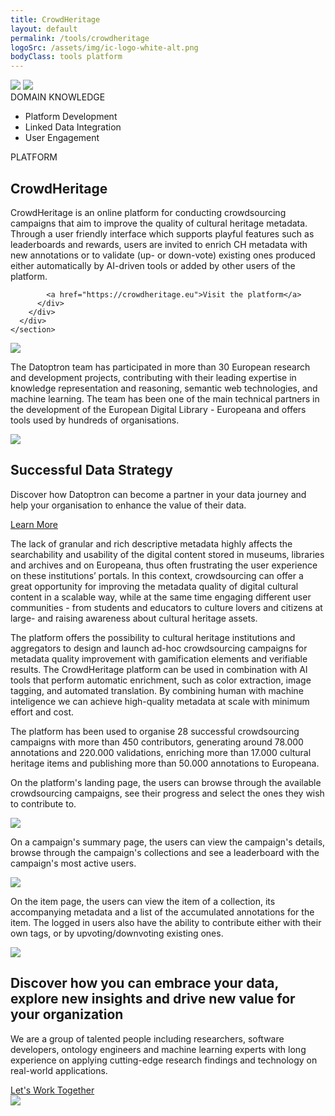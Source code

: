 ```yaml
---
title: CrowdHeritage
layout: default
permalink: /tools/crowdheritage
logoSrc: /assets/img/ic-logo-white-alt.png
bodyClass: tools platform
---
```

<main role="main">
  <!-- tools header-->
    <section class="tools-header platform">
      <div class="container">
        <!-- row-->
        <div class="row">
          <!-- col-->
          <div class="col-xl-3 col-lg-3 col-md-3 left">
            <!-- wrap-->
            <div class="wrap">
              <!-- oval-->
              <img class="oval" src="{{ site.baseurl }}/assets/img/ic-oval-6.png">
              <!-- logo-->
              <img class="logo" src="{{ site.baseurl }}/assets/img/ic-logo-with-white.png">
              <!-- label-->
              <div class="lbl">DOMAIN KNOWLEDGE</div>
              <ul>
                <li>Platform Development</li>
                <li>Linked Data Integration</li>
                <li>User Engagement</li>
              </ul>
            </div>
          </div>
          <!-- col-->
          <div class="col-xl-9 col-lg-9 col-md-9 right">
            <div class="lbl">PLATFORM</div>
            <h1>CrowdHeritage</h1>
            <p>
              CrowdHeritage is an online platform for conducting  crowdsourcing campaigns that aim to improve the quality of cultural heritage metadata. Through a user friendly interface which supports playful features such as leaderboards and rewards, users are invited to enrich CH metadata with new annotations or to validate (up- or down-vote) existing ones  produced either automatically by AI-driven tools or added by other users of the platform.
              <!--The scope of the platform is to use the power of the crowd in order to improve the metadata quality of digital cultural heritage content stored in <a href="https://www.europeana.eu/en" target="_blank">Europeana</a>, the European portal for cultural heritage, and in the databases of cultural heritage institutions across Europe.-->
            </p>

            <a href="https://crowdheritage.eu">Visit the platform</a>
          </div>
        </div>
      </div>
    </section>
  <!-- tools header-->
  <section class="tools-detail">
    <div class="container">
      <!-- row-->
      <div class="row">
        <!-- col-->
        <div class="col-xl-3 col-lg-3 col-md-12 left">
          <!-- testimonial-->
          <img class="testi" src="{{ site.baseurl }}/assets/img/ic-testimonial.png">
          <!-- footnote-->
          <p class="footnote">
           The  Datoptron team has participated in more than 30 European research and development projects, contributing with their leading expertise in  knowledge representation and reasoning, semantic web technologies, and machine learning. The team has been one of the main technical partners in the development of the European Digital Library - Europeana and offers tools used by hundreds of organisations.
           <!--of cultural heritage organisations and public administration bodies.-->
            <!-- The team of Datoptron's researchers and developers has participated in more than 30 European projects related to aggregation and reuse techniques for digital cultural heritage. The team has acted as one of the main technical partners in the development of the European Digital Library - Europeana and has amassed considerable experience in the realization of services that allow the aggregation, harmonisation, analysis, discovery, enrichment, and creative reuse of culutral data.-->
          </p>
          <!-- banner-->
          <div class="banner-wrap">
            <div class="banner">
              <!-- oval-->
              <img class="oval" src="{{ site.baseurl }}/assets/img/ic-oval-6.png">
              <!-- text-->
              <h2>Successful Data Strategy</h2>
              <p>
                Discover how Datoptron can become a partner in your data journey and help your organisation to enhance the value of their data.
              </p>
              <a href="{{ site.baseurl }}/services">Learn More</a>
              <!-- <h2>Datoptron tools and platforms</h2>
              <p>
               Datoptron has developed and offers a number of tools and platforms that can streamline and facilitate various stages of the data workflow, from the aggregation, documentation, and semantic linking of data until their presentation, utilisation, and interaction with target users.
              </p>-->
            </div>
          </div>
        </div>
        <!-- col-->
        <div class="col-xl-9 col-lg-9 col-md-12 right">
          <p>
            The lack of granular and rich descriptive metadata highly affects the searchability and usability of the digital content stored in museums, libraries and archives and on Europeana, thus often frustrating the user experience on these institutions’ portals. In this context, crowdsourcing can offer a great opportunity for improving the metadata quality of digital cultural content in a scalable way, while at the same time engaging different user communities - from students and educators to culture lovers and citizens at large- and raising awareness about cultural heritage assets.
          </p>
          <p>
            The platform offers the possibility to cultural heritage institutions and aggregators to design and launch ad-hoc crowdsourcing campaigns for metadata quality improvement with gamification elements and verifiable results. The CrowdHeritage platform can be used in combination with AI tools that perform automatic enrichment, such as color extraction, image tagging, and automated translation. By combining human with machine inteligence we can achieve high-quality metadata at scale with minimum effort and cost.
          </p>
          <p>
           The platform has been used to organise 28 successful crowdsourcing campaigns with more than 450 contributors, generating around 78.000 annotations and 220.000 validations, enriching more than 17.000 cultural heritage items and publishing more than 50.000 annotations to Europeana.
            <!--CrowdHeritage is an open-source platform that integrates and supports the Europeana APIs and several other available APIs from cultural institutions across the world, like the Rijksmuseum and the Digital Public Library of America). The Crowdheritage platform has been developed by the <a href="https://www.ails.ece.ntua.gr/" target="_blank">National Technical University of Athens</a> in collaboration with the <a href="https://fashionheritage.eu/" target="_blank">European Fashion Heritage Association</a>, the <a href="http://www.michael-culture.eu/" target="_blank">MICHAEL Culture Association</a>, the <a href="https://www.culture.gouv.fr/en/" target="_blank">Ministry of Culture of France</a> and the <a href="https://pro.europeana.eu/organisation/europeana-foundation" target="_blank">Europeana Foundation</a>.-->
          </p>
          <p>
            On the platform's landing page, the users can browse through the available crowdsourcing campaigns, see their progress and select the ones they wish to contribute to.
          </p>
          <img class="thumbnail" src="{{ site.baseurl }}/assets/img/tools/crowdheritage_1.webp">
          <p>
            On a campaign's summary page, the users can view the campaign's details, browse through the campaign's collections and see a leaderboard with the campaign's most active users.
          </p>
          <img class="thumbnail" src="{{ site.baseurl }}/assets/img/tools/crowdheritage_2.webp">
          <p>
            On the item page, the users can view the item of a collection, its accompanying metadata and a list of the accumulated annotations for the item. The logged in users also have the ability to contribute either with their own tags, or by upvoting/downvoting existing ones.
          </p>
          <img class="thumbnail" src="{{ site.baseurl }}/assets/img/tools/crowdheritage_3.webp">
        </div>
      </div>
    </div>
  </section>
  <!-- call to action-->
  <section class="home-calltoaction">
    <div class="container">
      <!-- heading-->
      <div class="text">
        <h2>
          Discover how you can embrace your data, explore <span class="green">new insights </span>and drive <span class="green">new value </span>for your organization
        </h2>
        <p>
          We are a group of talented people including researchers,
          software developers, ontology engineers and machine learning experts with
          long experience on applying cutting-edge research findings and technology on real-world applications.
        </p>
        <a href="{{ site.baseurl }}/contact">Let's Work Together</a>
      </div>
      <!-- character-->
      <img class="character" src="{{ site.baseurl }}/assets/img/img-character-3.png">
    </div>
  </section>
</main>
